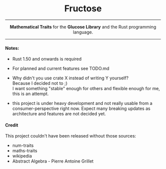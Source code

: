 
<h1 align="center"> Fructose </h1>

-----

<p align="center">
  <strong> Mathematical Traits </strong> for the <strong>Glucose Library</strong> and the Rust programming language.
</p>

-----


#### Notes: 
* Rust 1.50 and onwards is required

* For planned and current features see TODO.md

* Why didn't you use crate X instead of writing Y yourself?  
  Because I decided not to ;)\
  I want something "stable" enough for others and flexible enough for me, this is an attempt.

* this project is under heavy development and not really usable from a consumer-perspective 
  right now. Expect many breaking updates as architecture and features are not decided yet.
  
  
#### Credit
This project couldn't have been released without those sources:
* num-traits
* maths-traits
* wikipedia
* Abstract Algebra - Pierre Antoine Grillet